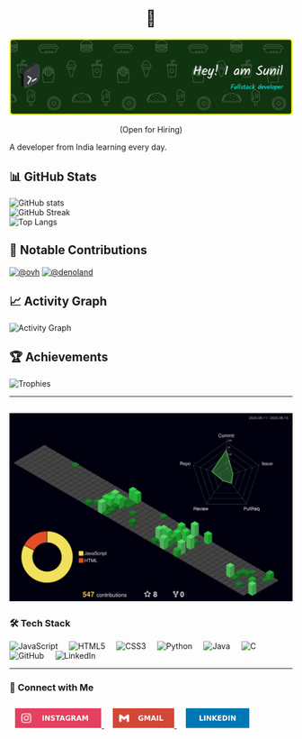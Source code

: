 <h1 align="center"> 👋 </h1>
<div align="center">
  <a href="https://sunilkumart2025.github.io/portfolio/"><img src="header-banner.png" alt="header"/><a/>
  
</div>
<p align="center"> (Open for Hiring)</p>

A developer from India learning every day.


## 📊 GitHub Stats
![GitHub stats](https://github-readme-stats.vercel.app/api?username=sunilkumart2025&show_icons=true&theme=radical)  
![GitHub Streak](https://streak-stats.demolab.com?user=sunilkumart2025&theme=radical&hide_border=true)  
![Top Langs](https://github-readme-stats.vercel.app/api/top-langs/?username=sunilkumart2025&layout=compact&theme=radical)  

## 🎯 Notable Contributions
[![@ovh](https://img.shields.io/badge/-OVH-000?style=flat&logo=github)](https://github.com/ovh)
[![@denoland](https://img.shields.io/badge/-DenoLand-000?style=flat&logo=github)](https://github.com/denoland)  

## 📈 Activity Graph
![Activity Graph](https://github-readme-activity-graph.vercel.app/graph?username=sunilkumart2025&theme=react-dark)  

## 🏆 Achievements
![Trophies](https://github-profile-trophy.vercel.app/?username=sunilkumart2025&theme=gruvbox)

---
![](./profile-3d-contrib/profile-night-green.svg)
---
### 🛠 **Tech Stack**
<div align="left">
  <img src="https://cdn.jsdelivr.net/gh/devicons/devicon/icons/javascript/javascript-original.svg" height="30" alt="JavaScript" />
  <img width="12"/>
  <img src="https://cdn.jsdelivr.net/gh/devicons/devicon/icons/html5/html5-original.svg" height="30" alt="HTML5" />
  <img width="12"/>
  <img src="https://cdn.jsdelivr.net/gh/devicons/devicon/icons/css3/css3-original.svg" height="30" alt="CSS3" />
  <img width="12"/>
  <img src="https://cdn.jsdelivr.net/gh/devicons/devicon/icons/python/python-original.svg" height="30" alt="Python" />
  <img width="12"/>
  <img src="https://cdn.jsdelivr.net/gh/devicons/devicon/icons/java/java-original.svg" height="30" alt="Java" />
  <img width="12"/>
  <img src="https://cdn.jsdelivr.net/gh/devicons/devicon/icons/c/c-original.svg" height="30" alt="C" />
  <img width="12"/>
  <img src="https://cdn.jsdelivr.net/gh/devicons/devicon/icons/github/github-original.svg" height="30" alt="GitHub" />
  <img width="12"/>
  <img src="https://cdn.jsdelivr.net/gh/devicons/devicon/icons/linkedin/linkedin-original.svg" height="30" alt="LinkedIn" />
  <img width="12"/>
</div>

---

### 🔗 **Connect with Me**
<div align="left" style="padding: 10px;">
  <a href="https://www.instagram.com/_.sunil._25?igsh=dTh5ZHJ0ZWRoMWN5" target="_blank">
    <img src="https://github.com/sunilkumart2025/sunilkumart2025/blob/main/src/icons/instagram.svg" height="35" alt="Instagram" />
  </a>
  <img width="12"/>
  <a href="mailto:skysunil2025.db@gmail.com">
    <img src="https://github.com/sunilkumart2025/sunilkumart2025/blob/main/src/icons/gmail.svg" height="35" alt="Gmail" />
  </a>
  <img width="12"/>
  <a href="https://www.linkedin.com/in/sunilkumar2025/" target="_blank">
    <img src="https://github.com/sunilkumart2025/sunilkumart2025/blob/main/src/icons/linkedin.svg" height="35" alt="LinkedIn" />
  </a>
</div>
